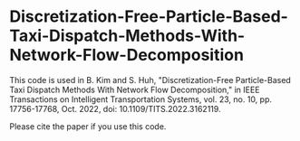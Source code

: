 # Discretization-Free-Particle-Based-Taxi-Dispatch-Methods-With-Network-Flow-Decomposition

This code is used in 
B. Kim and S. Huh, "Discretization-Free Particle-Based Taxi Dispatch Methods With Network Flow Decomposition," in IEEE Transactions on Intelligent Transportation Systems, vol. 23, no. 10, pp. 17756-17768, Oct. 2022, doi: 10.1109/TITS.2022.3162119.

Please cite the paper if you use this code.
